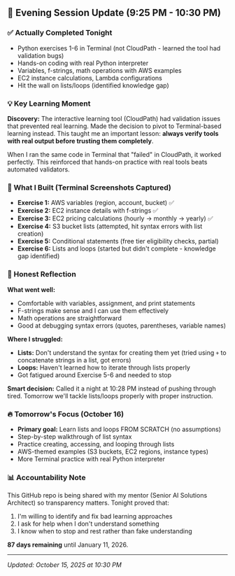
## 🔄 Evening Session Update (9:25 PM - 10:30 PM)

### ✅ Actually Completed Tonight
- Python exercises 1-6 in Terminal (not CloudPath - learned the tool had validation bugs)
- Hands-on coding with real Python interpreter
- Variables, f-strings, math operations with AWS examples
- EC2 instance calculations, Lambda configurations
- Hit the wall on lists/loops (identified knowledge gap)

### 💡 Key Learning Moment
**Discovery:** The interactive learning tool (CloudPath) had validation issues that prevented real learning. Made the decision to pivot to Terminal-based learning instead. This taught me an important lesson: **always verify tools with real output before trusting them completely**.

When I ran the same code in Terminal that "failed" in CloudPath, it worked perfectly. This reinforced that hands-on practice with real tools beats automated validators.

### 🎯 What I Built (Terminal Screenshots Captured)
- **Exercise 1:** AWS variables (region, account, bucket) ✅
- **Exercise 2:** EC2 instance details with f-strings ✅  
- **Exercise 3:** EC2 pricing calculations (hourly → monthly → yearly) ✅
- **Exercise 4:** S3 bucket lists (attempted, hit syntax errors with list creation)
- **Exercise 5:** Conditional statements (free tier eligibility checks, partial)
- **Exercise 6:** Lists and loops (started but didn't complete - knowledge gap identified)

### 💪 Honest Reflection
**What went well:**
- Comfortable with variables, assignment, and print statements
- F-strings make sense and I can use them effectively
- Math operations are straightforward
- Good at debugging syntax errors (quotes, parentheses, variable names)

**Where I struggled:**
- **Lists:** Don't understand the syntax for creating them yet (tried using `+` to concatenate strings in a list, got errors)
- **Loops:** Haven't learned how to iterate through lists properly
- Got fatigued around Exercise 5-6 and needed to stop

**Smart decision:** Called it a night at 10:28 PM instead of pushing through tired. Tomorrow we'll tackle lists/loops properly with proper instruction.

### 🔥 Tomorrow's Focus (October 16)
- **Primary goal:** Learn lists and loops FROM SCRATCH (no assumptions)
- Step-by-step walkthrough of list syntax
- Practice creating, accessing, and looping through lists
- AWS-themed examples (S3 buckets, EC2 regions, instance types)
- More Terminal practice with real Python interpreter

### 📊 Accountability Note
This GitHub repo is being shared with my mentor (Senior AI Solutions Architect) so transparency matters. Tonight proved that:
1. I'm willing to identify and fix bad learning approaches
2. I ask for help when I don't understand something  
3. I know when to stop and rest rather than fake understanding

**87 days remaining** until January 11, 2026.

---

*Updated: October 15, 2025 at 10:30 PM*

